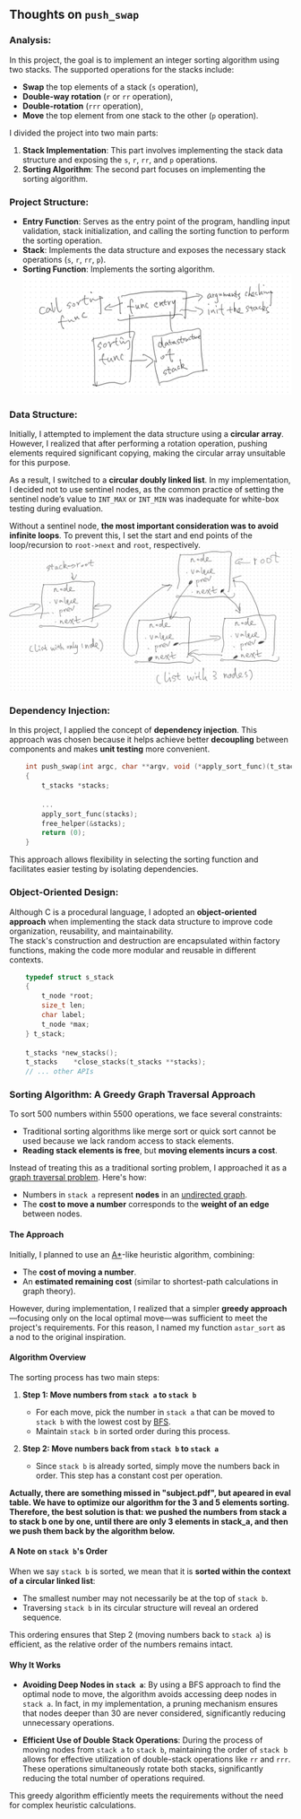 ## Thoughts on `push_swap`

### Analysis:

In this project, the goal is to implement an integer sorting algorithm using two stacks. The supported operations for the stacks include:

- **Swap** the top elements of a stack (`s` operation),
- **Double-way rotation** (`r` or `rr` operation),
- **Double-rotation** (`rrr` operation),
- **Move** the top element from one stack to the other (`p` operation).

I divided the project into two main parts:
1. **Stack Implementation**: This part involves implementing the stack data structure and exposing the `s`, `r`, `rr`, and `p` operations.
2. **Sorting Algorithm**: The second part focuses on implementing the sorting algorithm.

### Project Structure:

- **Entry Function**: Serves as the entry point of the program, handling input validation, stack initialization, and calling the sorting function to perform the sorting operation.
- **Stack**: Implements the data structure and exposes the necessary stack operations (`s`, `r`, `rr`, `p`).
- **Sorting Function**: Implements the sorting algorithm.
![diagram](./imgs/push_swap_1.png)

### Data Structure:
Initially, I attempted to implement the data structure using a **circular array**. However, I realized that after performing a rotation operation, pushing elements required significant copying, making the circular array unsuitable for this purpose.

As a result, I switched to a **circular doubly linked list**. In my implementation, I decided not to use sentinel nodes, as the common practice of setting the sentinel node’s value to `INT_MAX` or `INT_MIN` was inadequate for white-box testing during evaluation.

Without a sentinel node, **the most important consideration was to avoid infinite loops**. To prevent this, I set the start and end points of the loop/recursion to `root->next` and `root`, respectively.
![diagram](./imgs/push_swap_2.png)

### Dependency Injection:
In this project, I applied the concept of **dependency injection**. This approach was chosen because it helps achieve better **decoupling** between components and makes **unit testing** more convenient.

```c
    int push_swap(int argc, char **argv, void (*apply_sort_func)(t_stacks *))
    {
        t_stacks *stacks;

        ...
        apply_sort_func(stacks);
        free_helper(&stacks);
        return (0);
    }
```
This approach allows flexibility in selecting the sorting function and facilitates easier testing by isolating dependencies.

### Object-Oriented Design:
Although C is a procedural language, I adopted an **object-oriented approach** when implementing the stack data structure to improve code organization, reusability, and maintainability.  
The stack's construction and destruction are encapsulated within factory functions, making the code more modular and reusable in different contexts.

```c
    typedef struct s_stack
    {
        t_node *root;
        size_t len;
        char label;
        t_node *max;
    } t_stack;

    t_stacks *new_stacks();
    t_stacks	*close_stacks(t_stacks **stacks);
    // ... other APIs
```

### Sorting Algorithm: A Greedy Graph Traversal Approach

To sort 500 numbers within 5500 operations, we face several constraints:
- Traditional sorting algorithms like merge sort or quick sort cannot be used because we lack random access to stack elements.
- **Reading stack elements is free**, but **moving elements incurs a cost**.

Instead of treating this as a traditional sorting problem, I approached it as a [graph traversal problem](https://www.w3schools.com/dsa/dsa_algo_graphs_traversal.php). Here's how:

- Numbers in `stack a` represent **nodes** in an [undirected graph](https://www.geeksforgeeks.org/what-is-unidrected-graph-undirected-graph-meaning/).
- The **cost to move a number** corresponds to the **weight of an edge** between nodes.

#### The Approach

Initially, I planned to use an [A*](https://www.geeksforgeeks.org/a-search-algorithm/)-like heuristic algorithm, combining:
- The **cost of moving a number**.
- An **estimated remaining cost** (similar to shortest-path calculations in graph theory).

However, during implementation, I realized that a simpler **greedy approach**—focusing only on the local optimal move—was sufficient to meet the project's requirements. For this reason, I named my function `astar_sort` as a nod to the original inspiration.

#### Algorithm Overview

The sorting process has two main steps:

1. **Step 1: Move numbers from `stack a` to `stack b`**
   - For each move, pick the number in `stack a` that can be moved to `stack b` with the lowest cost by [BFS](https://www.geeksforgeeks.org/a-search-algorithm/).
   - Maintain `stack b` in sorted order during this process.

2. **Step 2: Move numbers back from `stack b` to `stack a`**
   - Since `stack b` is already sorted, simply move the numbers back in order. This step has a constant cost per operation.

**Actually, there are something missed in "subject.pdf", but apeared in eval table. We have to optimize our algorithm for the 3 and 5 elements sorting. Therefore, the best solution is that: we pushed the numbers from stack a to stack b one by one, until there are only 3 elements in stack_a, and then we push them back by the algorithm below.**


#### A Note on `stack b`'s Order

When we say `stack b` is sorted, we mean that it is **sorted within the context of a circular linked list**:
- The smallest number may not necessarily be at the top of `stack b`.
- Traversing `stack b` in its circular structure will reveal an ordered sequence.

This ordering ensures that Step 2 (moving numbers back to `stack a`) is efficient, as the relative order of the numbers remains intact.

#### Why It Works

- **Avoiding Deep Nodes in `stack a`**: By using a BFS approach to find the optimal node to move, the algorithm avoids accessing deep nodes in `stack a`. In fact, in my implementation, a pruning mechanism ensures that nodes deeper than 30 are never considered, significantly reducing unnecessary operations.

- **Efficient Use of Double Stack Operations**: During the process of moving nodes from `stack a` to `stack b`, maintaining the order of `stack b` allows for effective utilization of double-stack operations like `rr` and `rrr`. These operations simultaneously rotate both stacks, significantly reducing the total number of operations required.

This greedy algorithm efficiently meets the requirements without the need for complex heuristic calculations.
